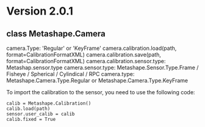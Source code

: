 # Version 2.0.1

## class Metashape.Camera
camera.Type: 'Regular' or 'KeyFrame'
camera.calibration.load(path, format=CalibrationFormatXML)
camera.calibration.save(path, format=CalibrationFormatXML)
camera.calibration.sensor.type: Metashap.sensor.type
camera.sensor.type: Metashape.Sensor.Type.Frame / Fisheye / Spherical / Cylindical / RPC
camera.type: Metashape.Camera.Type.Regular or Metashape.Camera.Type.KeyFrame

To import the calibration to the sensor, you need to use the following code:
```
calib = Metashape.Calibration()
calib.load(path)
sensor.user_calib = calib
calib.fixed = True
```